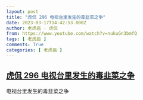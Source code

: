 ```yaml
---
layout: post
title: "虎侃 296 电视台里发生的毒韭菜之争"
date: 2023-03-17T14:42:53.000Z
author: 老虎庙 · 虎侃
from: https://www.youtube.com/watch?v=nukuGn3bmfQ
tags: [ 老虎庙 ]
comments: True
categories: [ 老虎庙 ]
---
```

<!--1679064173000-->
[虎侃 296 电视台里发生的毒韭菜之争](https://www.youtube.com/watch?v=nukuGn3bmfQ)
------

<div>
电视台里发生的毒韭菜之争
</div>
